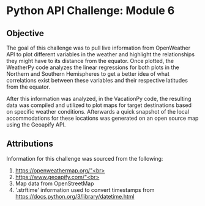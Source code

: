 # Python API Challenge: Module 6

## Objective

The goal of this challenge was to pull live information from OpenWeather API to plot different variables in the weather and highlight the relationships they might have to its distance from the equator. Once plotted, the WeatherPy code analyzes the linear regressions for both plots in the Northern and Southern Hemispheres to get a better idea of what correlations exist between these variables and their respective latitudes from the equator.

After this information was analyzed, in the VacationPy code, the resulting data was compiled and utilized to plot maps for target destinations based on specific weather conditions. Afterwards a quick snapshot of the local accommodations for these locations was generated on an open source map using the Geoapify API.

## Attributions

Information for this challenge was sourced from the following: <br>
1. https://openweathermap.org/"<br>
2. https://www.geoapify.com/"<br>
3. Map data from OpenStreetMap<br>
4. '.strftime' information used to convert timestamps from https://docs.python.org/3/library/datetime.html
